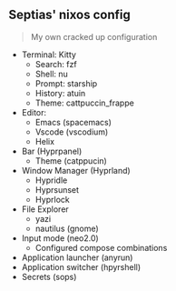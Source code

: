 
## Septias' nixos config

> My own cracked up configuration

- Terminal: Kitty
   - Search: fzf
   - Shell: nu
   - Prompt: starship
   - History: atuin
   - Theme: cattpuccin_frappe
- Editor:
   - Emacs (spacemacs)
   - Vscode (vscodium)
   - Helix
- Bar (Hyprpanel)
   - Theme (catppucin)
- Window Manager (Hyprland)
   - Hypridle
   - Hyprsunset
   - Hyprlock
- File Explorer
   - yazi
   - nautilus (gnome)
- Input mode (neo2.0)
   - Configured compose combinations
- Application launcher (anyrun)
- Application switcher (hpyrshell)
- Secrets (sops)    
  
  
  
